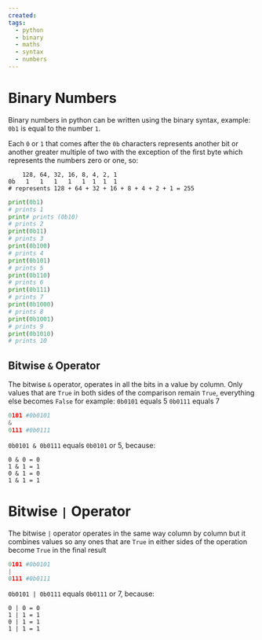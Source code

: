 ```yaml
---
created:
tags:
  - python
  - binary
  - maths
  - syntax
  - numbers
---
```

# Binary Numbers
Binary numbers in python can be written using the binary syntax, example:
`0b1` is equal to the number `1`.

Each `0` or `1` that comes after the `0b` characters represents another bit or another greater multiple of two with the exception of the first byte which represents the numbers zero or one, so:
```
    128, 64, 32, 16, 8, 4, 2, 1
0b   1   1   1   1   1  1  1  1
# represents 128 + 64 + 32 + 16 + 8 + 4 + 2 + 1 = 255
```

```python
print(0b1)
# prints 1
print# prints (0b10)
# prints 2
print(0b11)
# prints 3
print(0b100)
# prints 4
print(0b101)
# prints 5
print(0b110)
# prints 6
print(0b111)
# prints 7
print(0b1000)
# prints 8
print(0b1001)
# prints 9
print(0b1010)
# prints 10
```

## Bitwise `&` Operator
The bitwise `&` operator, operates in all the bits in a value by column. Only values that are `True` in both sides of the comparison remain `True`, everything else becomes `False` for example:
`0b0101` equals 5
`0b0111` equals 7

```python
0101 #0b0101 
& 
0111 #0b0111
```

`0b0101 & 0b0111` equals `0b0101` or 5, because:

```
0 & 0 = 0
1 & 1 = 1
0 & 1 = 0
1 & 1 = 1
```

# Bitwise `|` Operator

The bitwise `|` operator operates in the same way column by column but it combines values so any ones that are `True` in either sides of the operation become `True` in the final result

```python
0101 #0b0101 
|
0111 #0b0111
```
	
`0b0101 | 0b0111` equals `0b0111` or 7, because:

```
0 | 0 = 0
1 | 1 = 1
0 | 1 = 1
1 | 1 = 1
```